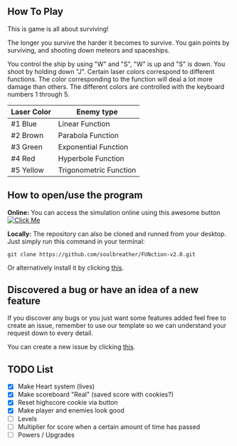 ## How To Play

This is game is all about surviving!

The longer you survive the harder it becomes to survive. You gain points by surviving, and shooting down meteors and spaceships.

You control the ship by using "W" and "S", "W" is up and "S" is down. You shoot by holding down "J".
Certain laser colors correspond to different functions. The color corresponding to the function will deal a lot more damage than others. The different colors are controlled with the keyboard numbers 1 through 5.

| Laser Color  | Enemy type |
| ------------- | ------------- |
| #1 Blue | Linear Function  |
| #2 Brown | Parabola Function  |
| #3 Green | Exponential Function  |
| #4 Red | Hyperbole Function  |
| #5 Yellow | Trigonometric Function  |

## How to open/use the program

**Online:**
You can access the simulation online using this awesome button [![Click Me](https://awesome.re/badge.svg)](https://soulbreather.github.io/FUNction-v2.0/src/index.html)

**Locally:**
The repository can also be cloned and runned from your desktop. Just simply run this command in your terminal:

    git clone https://github.com/soulbreather/FUNction-v2.0.git

Or alternatively install it by clicking [this](https://github.com/soulbreather/FUNction-v2.0/archive/master.zip).

## Discovered a bug or have an idea of a new feature

If you discover any bugs or you just want some features added feel free to create an issue, remember to use our template so we can understand your request down to every detail.

You can create a new issue by clicking [this](https://github.com/soulbreather/FUNction-v2.0/issues/new/choose).

## TODO List

- [x] Make Heart system (lives)
- [x] Make scoreboard "Real" (saved score with cookies?)
- [x] Reset highscore cookie via button
- [x] Make player and enemies look good
- [ ] Levels
- [ ] Multiplier for score when a certain amount of time has passed
- [ ] Powers / Upgrades
